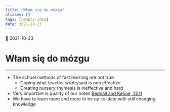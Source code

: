 ```yaml
---
title: "Włam się do mózgu"
aliases: []
tags: [💭empty-idea]
date: 2021-10-23
---
```

🌱 2021-10-23
# Włam się do mózgu
___
- The school methods of fast learning are not true: 
	- Coping what teacher wrote/said is non effective
	- Creating nursery rhymesis is ineffective and hard
- Very important is quality of our notes [Bednall and Kehoe, 2011](https://www.researchgate.net/publication/225856872_Effects_of_self-regulatory_instructional_aids_on_self-directed_study)
- We have to learn more and more to be up-to-date with still changing knowledge